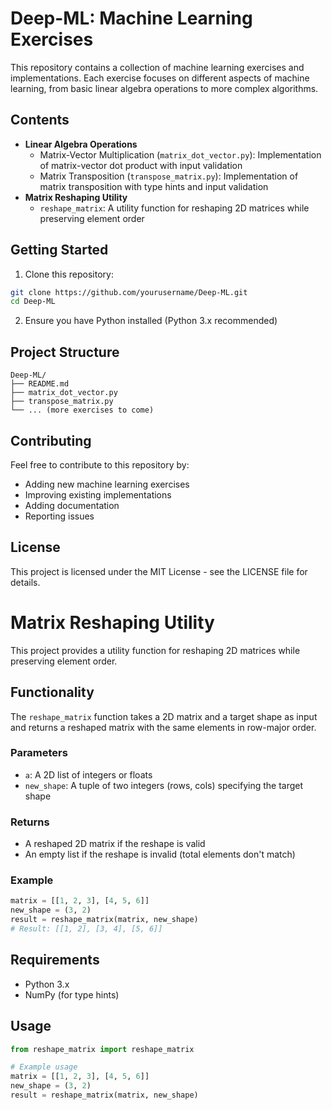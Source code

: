 # Deep-ML: Machine Learning Exercises

This repository contains a collection of machine learning exercises and implementations. Each exercise focuses on different aspects of machine learning, from basic linear algebra operations to more complex algorithms.

## Contents

- **Linear Algebra Operations**
  - Matrix-Vector Multiplication (`matrix_dot_vector.py`): Implementation of matrix-vector dot product with input validation
  - Matrix Transposition (`transpose_matrix.py`): Implementation of matrix transposition with type hints and input validation
- **Matrix Reshaping Utility**
  - `reshape_matrix`: A utility function for reshaping 2D matrices while preserving element order

## Getting Started

1. Clone this repository:
```bash
git clone https://github.com/yourusername/Deep-ML.git
cd Deep-ML
```

2. Ensure you have Python installed (Python 3.x recommended)

## Project Structure

```
Deep-ML/
├── README.md
├── matrix_dot_vector.py
├── transpose_matrix.py
└── ... (more exercises to come)
```

## Contributing

Feel free to contribute to this repository by:
- Adding new machine learning exercises
- Improving existing implementations
- Adding documentation
- Reporting issues

## License

This project is licensed under the MIT License - see the LICENSE file for details.

# Matrix Reshaping Utility

This project provides a utility function for reshaping 2D matrices while preserving element order.

## Functionality

The `reshape_matrix` function takes a 2D matrix and a target shape as input and returns a reshaped matrix with the same elements in row-major order.

### Parameters
- `a`: A 2D list of integers or floats
- `new_shape`: A tuple of two integers (rows, cols) specifying the target shape

### Returns
- A reshaped 2D matrix if the reshape is valid
- An empty list if the reshape is invalid (total elements don't match)

### Example
```python
matrix = [[1, 2, 3], [4, 5, 6]]
new_shape = (3, 2)
result = reshape_matrix(matrix, new_shape)
# Result: [[1, 2], [3, 4], [5, 6]]
```

## Requirements
- Python 3.x
- NumPy (for type hints)

## Usage
```python
from reshape_matrix import reshape_matrix

# Example usage
matrix = [[1, 2, 3], [4, 5, 6]]
new_shape = (3, 2)
result = reshape_matrix(matrix, new_shape)
``` 